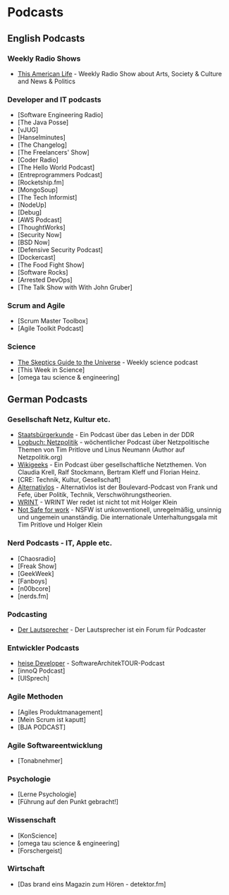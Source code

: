 # Podcasts 

## English Podcasts

### Weekly Radio Shows
* [This American Life]() - Weekly Radio Show about Arts, Society & Culture and News & Politics

### Developer and IT podcasts
* [Software Engineering Radio]
* [The Java Posse]
* [vJUG]
* [Hanselminutes]
* [The Changelog]
* [The Freelancers' Show]
* [Coder Radio]
* [The Hello World Podcast]
* [Entreprogrammers Podcast]
* [Rocketship.fm]
* [MongoSoup]
* [The Tech Informist]
* [NodeUp]
* [Debug]
* [AWS Podcast]
* [ThoughtWorks]
* [Security Now]
* [BSD Now]
* [Defensive Security Podcast]
* [Dockercast]
* [The Food Fight Show]
* [Software Rocks]
* [Arrested DevOps]
* [The Talk Show with With John Gruber]

### Scrum and Agile
* [Scrum Master Toolbox]
* [Agile Toolkit Podcast]

### Science
* [The Skeptics Guide to the Universe](http://www.theskepticsguide.org) - Weekly science podcast
* [This Week in Science]
* [omega tau science & engineering]

## German Podcasts

### Gesellschaft Netz, Kultur etc.
* [Staatsbürgerkunde](http://www.staatsbuergerkunde-podcast.de) - Ein Podcast über das Leben in der DDR
* [Logbuch: Netzpolitik](http://logbuch-netzpolitik.de) - wöchentlicher Podcast über Netzpolitische Themen von Tim Pritlove und Linus Neumann (Author auf Netzpolitik.org)
* [Wikigeeks](http://www.wikigeeks.de) - Ein Podcast über gesellschaftliche Netzthemen. Von Claudia Krell, Ralf Stockmann, Bertram Kleff und Florian Heinz.
* [CRE: Technik, Kultur, Gesellschaft]
* [Alternativlos](http://www.alternativlos.org) - Alternativlos ist der Boulevard-Podcast von Frank und Fefe, über Politik, Technik, Verschwöhrungstheorien.
* [WRINT](http://www.wrint.de) - WRINT Wer redet ist nicht tot mit Holger Klein
* [Not Safe for work](http://not-safe-for-work.de) - NSFW ist unkonventionell, unregelmäßig, unsinnig und ungemein unanständig. Die internationale Unterhaltungsgala mit Tim Pritlove und Holger Klein

### Nerd Podcasts - IT, Apple etc.
* [Chaosradio]
* [Freak Show]
* [GeekWeek]
* [Fanboys]
* [n00bcore]
* [nerds.fm]

### Podcasting
* [Der Lautsprecher](http://der-lautsprecher.de) - Der Lautsprecher ist ein Forum für Podcaster

### Entwickler Podcasts
* [heise Developer]() - SoftwareArchitekTOUR-Podcast
* [innoQ Podcast]
* [UISprech]

### Agile Methoden
* [Agiles Produktmanagement]
* [Mein Scrum ist kaputt]
* [BJA PODCAST]

### Agile Softwareentwicklung
* [Tonabnehmer]

### Psychologie
* [Lerne Psychologie]
* [Führung auf den Punkt gebracht!]

### Wissenschaft
* [KonScience]
* [omega tau science & engineering]
* [Forschergeist]

### Wirtschaft
* [Das brand eins Magazin zum Hören - detektor.fm]
